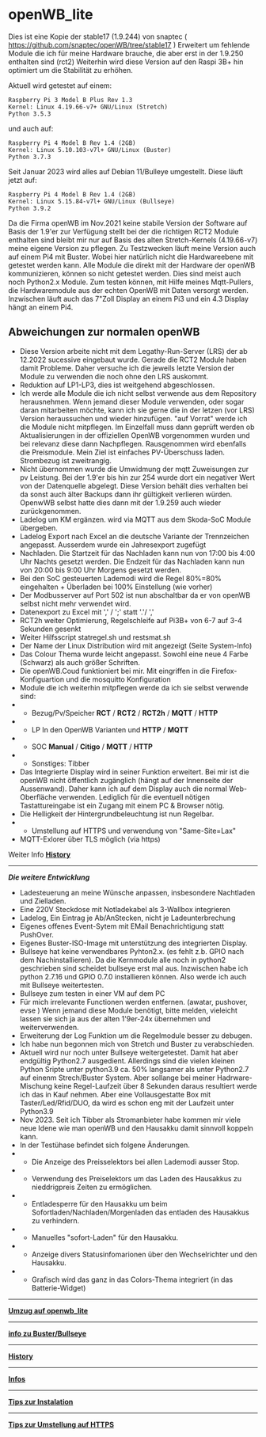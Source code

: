# openWB_lite


Dies ist eine Kopie der stable17 (1.9.244) von snaptec
( https://github.com/snaptec/openWB/tree/stable17 )
Erweitert um fehlende Module die ich für meine Hardware brauche, die aber erst in der 1.9.250 enthalten sind (rct2)
Weiterhin wird diese Version auf den Raspi 3B+ hin optimiert um die Stabilität zu erhöhen.

Aktuell wird getestet auf einem:
```
Raspberry Pi 3 Model B Plus Rev 1.3
Kernel: Linux 4.19.66-v7+ GNU/Linux (Stretch)
Python 3.5.3
```
und auch auf:
```
Raspberry Pi 4 Model B Rev 1.4 (2GB)
Kernel: Linux 5.10.103-v7l+ GNU/Linux (Buster)
Python 3.7.3
```
Seit Januar 2023 wird alles auf Debian 11/Bulleye umgestellt.
Diese läuft jetzt auf:
```
Raspberry Pi 4 Model B Rev 1.4 (2GB)
Kernel: Linux 5.15.84-v7l+ GNU/Linux (Bullseye)
Python 3.9.2
```
Da die Firma openWB im Nov.2021 keine stabile Version der Software auf Basis der 1.9'er zur Verfügung stellt bei der die richtigen RCT2 Module enthalten sind bleibt mir nur auf Basis des alten Stretch-Kernels (4.19.66-v7) meine eigene Version zu pflegen. Zu Testzwecken läuft meine Version auch auf einem Pi4 mit Buster. Wobei hier natürlich nicht die Hardwareebene mit getestet werden kann. Alle Module die direkt mit der Hardware der openWB kommunizieren, können so nicht getestet werden. Dies sind meist auch noch Python2.x Module. Zum testen können, mit Hilfe meines Mqtt-Pullers, die Hardwaremodule aus der echten OpenWB mit Daten versorgt werden.
Inzwischen läuft auch das 7"Zoll Display an einem Pi3 und ein 4.3 Display hängt an einem Pi4. 

## Abweichungen zur normalen openWB
- Diese Version arbeite nicht mit dem Legathy-Run-Server (LRS) der ab 12.2022 sucessive eingebaut wurde. Gerade die RCT2 Module haben damit Probleme. Daher versuche ich die jeweils letzte Version der Module zu verwenden die noch ohne den LRS auskommt.
- Reduktion auf LP1-LP3, dies ist weitgehend abgeschlossen.
- Ich werde alle Module die ich nicht selbst verwende aus dem Repository herausnehmen. Wenn jemand dieser Module verwenden, oder sogar daran mitarbeiten möchte, kann ich sie gerne die in der letzen (vor LRS) Version heraussuchen und wieder hinzufügen. "auf Vorrat" werde ich die Module nicht mitpflegen. Im Einzelfall muss dann geprüft werden ob Aktualisierungen in der offiziellen OpenWB vorgenommen wurden und bei relevanz diese dann Nachpflegen. Rausgenommen wird ebenfalls die Preismodule. Mein Ziel ist einfaches PV-Überschuss laden. Strombezug ist zweitrangig.
- Nicht übernommen wurde die Umwidmung der mqtt Zuweisungen zur pv Leistung. Bei der 1.9'er bis hin zur 254 wurde dort ein negativer Wert von der Datenquelle abgelegt. Diese Version behält dies verhalten bei  da sonst auch älter Backups dann ihr gültigkeit verlieren würden. OpenwWB selbst hatte dies dann mit der 1.9.259 auch wieder zurückgenommen.
- Ladelog um KM ergänzen. wird via MQTT aus dem Skoda-SoC Module übergeben. 
- Ladelog Export nach Excel an die deutsche Variante der Trennzeichen angepasst. Ausserdem wurde ein Jahresexport zugefügt
- Nachladen. Die Startzeit für das Nachladen kann nun von 17:00 bis 4:00 Uhr Nachts gesetzt werden. Die Endzeit für das Nachladen kann nun von 20:00 bis 9:00 Uhr Morgens gesetzt werden. 
- Bei den SoC gesteuerten Lademodi wird die Regel 80%=80% eingehalten + Überladen bei 100% Einstellung (wie vorher)
- Der Modbusserver auf Port 502 ist nun abschaltbar da er von openWB selbst nicht mehr verwendet wird. 
- Datenexport zu Excel mit ',' / ';' statt '.'/ ','
- RCT2h weiter Optimierung, Regelschleife auf Pi3B+ von 6-7 auf 3-4 Sekunden gesenkt
- Weiter Hilfsscript statregel.sh und restsmat.sh
- Der Name der Linux Distribution wird mit angezeigt (Seite System-Info)
- Das Colour Thema wurde leicht angepasst. Sowohl eine neue 4 Farbe (Schwarz) als auch größer Schriften.
- Die openWB.Coud funktioniert bei mir. Mit eingriffen in die Firefox-Konfiguartion und die mosquitto Konfiguration
- Module die ich weiterhin mitpflegen werde da ich sie selbst verwende sind:
- - Bezug/Pv/Speicher  **RCT** / **RCT2** / **RCT2h** /  **MQTT** / **HTTP**
- - LP   In den OpenWB Varianten und  **HTTP** / **MQTT** 
- - SOC **Manual** /  **Citigo** / **MQTT** / **HTTP**
- - Sonstiges: Tibber
- Das Integrierte Display wird in seiner Funktion erweitert. Bei mir ist die openWB nicht öffentlich zugänglich (hängt auf der Innenseite der Aussenwand). Daher kann ich auf dem Display auch die normal Web-Oberfläche verwenden. Lediglich für die eventuell nötigen Tastattureingabe ist ein Zugang mit einem PC & Browser nötig.
- Die Helligkeit der Hintergrundbeleuchtung ist nun Regelbar.
- - Umstellung auf HTTPS und verwendung von "Same-Site=Lax"
- MQTT-Exlorer über TLS möglich (via https)
	
Weiter Info **[History](docs/history.md)**

*******************************************************

***Die weitere Entwicklung***

- Ladesteuerung an meine Wünsche anpassen, insbesondere Nachtladen und Zielladen.
- Eine 220V Steckdose mit Notladekabel als 3-Wallbox integrieren
- Ladelog, Ein Eintrag je Ab/AnStecken, nicht je Ladeunterbrechung
- Eigenes offenes Event-Sytem mit EMail Benachrichtigung statt PushOver.
- Eigenes Buster-ISO-Image mit unterstützung des integrierten Display.
- Bullseye hat keine verwendbares Pyhton2.x. (es fehlt z.b. GPIO nach dem Nachinstallieren). Da die Kernmodule alle noch in python2 geschrieben sind scheidet bullseye erst mal aus. Inzwischen habe ich python 2.7.16 und GPIO 0.7.0 installieren können. Also werde ich auch mit Bullseye weitertesten.
- Bullseye zum testen in einer VM auf dem PC
- Für mich irrelevante Functionen werden entfernen. (awatar, pushover, evse ) Wenn jemand diese Module benötigt, bitte melden, vieleicht lassen sie sich ja aus der alten 1'9er-24x übernehmen und weiterverwenden.
- Erweiterung der Log Funktion um die Regelmodule besser zu debugen. 
- Ich habe nun begonnen mich von Stretch und Buster zu verabschieden.
- Aktuell wird nur noch unter Bullseye weitergetestet. Damit hat aber endgültig Python2.7 ausgedient. Allerdings sind die vielen kleinen Python Sripte unter python3.9 ca. 50% langsamer als unter Python2.7 auf einenm Strech/Buster System. Aber sollange bei meiner Hadrware-Mischung keine Regel-Laufzeit über 8 Sekunden daraus resultiert werde ich das in Kauf nehmen. Aber eine Vollausgestatte Box mit Taster/Led/Rfid/DUO, da wird es schon eng mit der Laufzeit unter Python3.9
- Nov 2023. Seit ich Tibber als Stromanbieter habe kommen mir viele neue Idene wie man openWB und den Hausakku damit sinnvoll koppeln kann.
- In der Testühase befindet sich folgene Änderungen.
-	- Die Anzeige des Preisselektors bei allen Lademodi ausser Stop.
-	- Verwendung des Preiselektors um das Laden des Hausakkus zu nieddrigpreis Zeiten zu ermöglichen.
-	- Entladesperre für den Hausakku um beim Sofortladen/Nachladen/Morgenladen das entladen des Hausakkus zu verhindern.
-	- Manuelles "sofort-Laden" für den Hausakku.
-	- Anzeige divers Statusinfomarionen über den Wechselrichter und den  Hausakku.
-	- Grafisch wird das ganz in das Colors-Thema integriert (in das Batterie-Widget)
  

 ****************

**[Umzug auf openwb_lite](docs/umzug.md)**

*****************

**[info zu Buster/Bullseye](docs/debian.md)**

****************

**[History](docs/history.md)**

******************

**[Infos](docs/infos.md)**

******************

**[Tips zur Instalation](docs/Install.md)**

******************

**[Tips zur Umstellung auf HTTPS](docs/https.md)**


